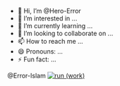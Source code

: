 - 👋 Hi, I’m @Hero-Error
- 👀 I’m interested in ...
- 🌱 I’m currently learning ...
- 💞️ I’m looking to collaborate on ...
- 📫 How to reach me ...
- 😄 Pronouns: ...
- ⚡ Fun fact: ...

<!---
Hero-Error/Hero-Error is a ✨ special ✨ repository because its `README.md` (this file) appears on your GitHub profile.
You can click the Preview link to take a look at your changes.
--->
@Error-Islam  [![run (work)](https://github.com/Hero-Error/Hero-Error/actions/workflows/up-time.yml/badge.svg?event=workflow_dispatch)](https://github.com/Hero-Error/Hero-Error/actions/workflows/up-time.yml)
